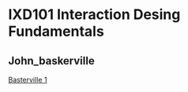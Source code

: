 IXD101 Interaction Desing Fundamentals 
======================================

John_baskerville
-----------------

[Basterville 1](https://cwallen199.github.io/John_baskerville/john-baskerville1.html)